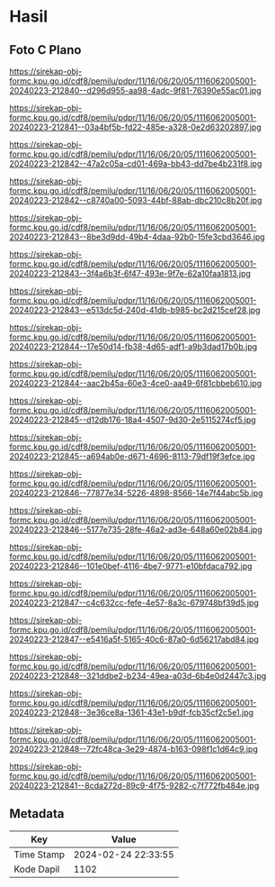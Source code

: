 # Hasil

## Foto C Plano

https://sirekap-obj-formc.kpu.go.id/cdf8/pemilu/pdpr/11/16/06/20/05/1116062005001-20240223-212840--d296d955-aa98-4adc-9f81-76390e55ac01.jpg

https://sirekap-obj-formc.kpu.go.id/cdf8/pemilu/pdpr/11/16/06/20/05/1116062005001-20240223-212841--03a4bf5b-fd22-485e-a328-0e2d63202897.jpg

https://sirekap-obj-formc.kpu.go.id/cdf8/pemilu/pdpr/11/16/06/20/05/1116062005001-20240223-212842--47a2c05a-cd01-469a-bb43-dd7be4b231f8.jpg

https://sirekap-obj-formc.kpu.go.id/cdf8/pemilu/pdpr/11/16/06/20/05/1116062005001-20240223-212842--c8740a00-5093-44bf-88ab-dbc210c8b20f.jpg

https://sirekap-obj-formc.kpu.go.id/cdf8/pemilu/pdpr/11/16/06/20/05/1116062005001-20240223-212843--8be3d9dd-49b4-4daa-92b0-15fe3cbd3646.jpg

https://sirekap-obj-formc.kpu.go.id/cdf8/pemilu/pdpr/11/16/06/20/05/1116062005001-20240223-212843--3f4a6b3f-6f47-493e-9f7e-62a10faa1813.jpg

https://sirekap-obj-formc.kpu.go.id/cdf8/pemilu/pdpr/11/16/06/20/05/1116062005001-20240223-212843--e513dc5d-240d-41db-b985-bc2d215cef28.jpg

https://sirekap-obj-formc.kpu.go.id/cdf8/pemilu/pdpr/11/16/06/20/05/1116062005001-20240223-212844--17e50d14-fb38-4d65-adf1-a9b3dad17b0b.jpg

https://sirekap-obj-formc.kpu.go.id/cdf8/pemilu/pdpr/11/16/06/20/05/1116062005001-20240223-212844--aac2b45a-60e3-4ce0-aa49-6f81cbbeb610.jpg

https://sirekap-obj-formc.kpu.go.id/cdf8/pemilu/pdpr/11/16/06/20/05/1116062005001-20240223-212845--d12db176-18a4-4507-9d30-2e5115274cf5.jpg

https://sirekap-obj-formc.kpu.go.id/cdf8/pemilu/pdpr/11/16/06/20/05/1116062005001-20240223-212845--a694ab0e-d671-4696-8113-79df19f3efce.jpg

https://sirekap-obj-formc.kpu.go.id/cdf8/pemilu/pdpr/11/16/06/20/05/1116062005001-20240223-212846--77877e34-5226-4898-8566-14e7f44abc5b.jpg

https://sirekap-obj-formc.kpu.go.id/cdf8/pemilu/pdpr/11/16/06/20/05/1116062005001-20240223-212846--5177e735-28fe-46a2-ad3e-648a60e02b84.jpg

https://sirekap-obj-formc.kpu.go.id/cdf8/pemilu/pdpr/11/16/06/20/05/1116062005001-20240223-212846--101e0bef-4116-4be7-9771-e10bfdaca792.jpg

https://sirekap-obj-formc.kpu.go.id/cdf8/pemilu/pdpr/11/16/06/20/05/1116062005001-20240223-212847--c4c632cc-fefe-4e57-8a3c-679748bf39d5.jpg

https://sirekap-obj-formc.kpu.go.id/cdf8/pemilu/pdpr/11/16/06/20/05/1116062005001-20240223-212847--e5416a5f-5165-40c6-87a0-6d56217abd84.jpg

https://sirekap-obj-formc.kpu.go.id/cdf8/pemilu/pdpr/11/16/06/20/05/1116062005001-20240223-212848--321ddbe2-b234-49ea-a03d-6b4e0d2447c3.jpg

https://sirekap-obj-formc.kpu.go.id/cdf8/pemilu/pdpr/11/16/06/20/05/1116062005001-20240223-212848--3e36ce8a-1361-43e1-b9df-fcb35cf2c5e1.jpg

https://sirekap-obj-formc.kpu.go.id/cdf8/pemilu/pdpr/11/16/06/20/05/1116062005001-20240223-212848--72fc48ca-3e29-4874-b163-098f1c1d64c9.jpg

https://sirekap-obj-formc.kpu.go.id/cdf8/pemilu/pdpr/11/16/06/20/05/1116062005001-20240223-212841--8cda272d-89c9-4f75-9282-c7f772fb484e.jpg


## Metadata

| Key        | Value               |
| ---------- | ------------------- |
| Time Stamp | 2024-02-24 22:33:55 |
| Kode Dapil | 1102                |



